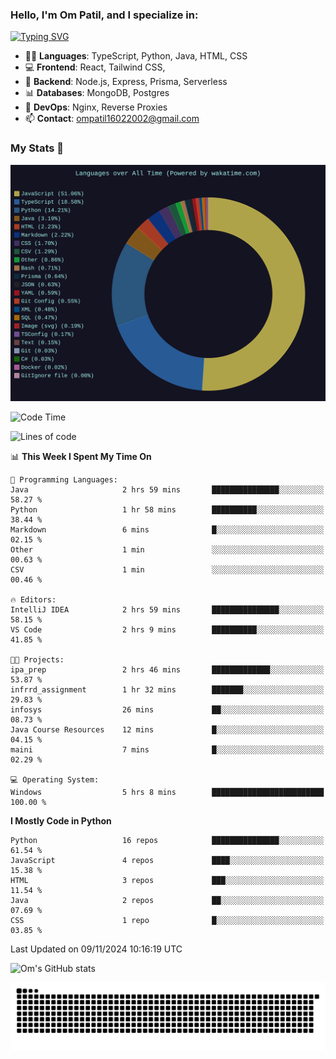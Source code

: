 <h3>Hello, I'm Om Patil, and I specialize in:</h3>

[![Typing SVG](https://readme-typing-svg.demolab.com?font=Fira+Code&pause=1000&color=00F7F6&width=435&lines=Full+Stack+Developer;Node.js+Backend+Developer;React+Frontend+Developer)](https://git.io/typing-svg)

<ul>
  <li>👨‍💻 <strong>Languages</strong>: TypeScript, Python, Java, HTML, CSS</li>
  <li>💻 <strong>Frontend</strong>: React, Tailwind CSS,  </li>
  <li>🦄 <strong>Backend</strong>: Node.js, Express, Prisma, Serverless </li>
  <li>📊 <strong>Databases</strong>: MongoDB, Postgres</li>
  <li>🚀 <strong>DevOps</strong>: Nginx, Reverse Proxies</li>
  <li>📫 <strong>Contact</strong>: <a href="mailto:ompatil16022002@gmail.com">ompatil16022002@gmail.com</a></li>
</ul>


<h3>My Stats 💯</h3>

<img src="wakatime-stats.svg" alt="Wakatime Stats" width="600"/>

<!--  [![Top Langs](https://github-readme-stats.vercel.app/api/top-langs/?username=9OmP&layout=compact&theme=radical)](https://github.com/anuraghazra/github-readme-stats) -->

<!--START_SECTION:waka-->
![Code Time](http://img.shields.io/badge/Code%20Time-93%20hrs%205%20mins-blue)

![Lines of code](https://img.shields.io/badge/From%20Hello%20World%20I%27ve%20Written-1.5%20million%20lines%20of%20code-blue)

📊 **This Week I Spent My Time On** 

```text
💬 Programming Languages: 
Java                     2 hrs 59 mins       ███████████████░░░░░░░░░░   58.27 % 
Python                   1 hr 58 mins        ██████████░░░░░░░░░░░░░░░   38.44 % 
Markdown                 6 mins              █░░░░░░░░░░░░░░░░░░░░░░░░   02.15 % 
Other                    1 min               ░░░░░░░░░░░░░░░░░░░░░░░░░   00.63 % 
CSV                      1 min               ░░░░░░░░░░░░░░░░░░░░░░░░░   00.46 % 

🔥 Editors: 
IntelliJ IDEA            2 hrs 59 mins       ███████████████░░░░░░░░░░   58.15 % 
VS Code                  2 hrs 9 mins        ██████████░░░░░░░░░░░░░░░   41.85 % 

🐱‍💻 Projects: 
ipa_prep                 2 hrs 46 mins       █████████████░░░░░░░░░░░░   53.87 % 
infrrd_assignment        1 hr 32 mins        ███████░░░░░░░░░░░░░░░░░░   29.83 % 
infosys                  26 mins             ██░░░░░░░░░░░░░░░░░░░░░░░   08.73 % 
Java Course Resources    12 mins             █░░░░░░░░░░░░░░░░░░░░░░░░   04.15 % 
maini                    7 mins              █░░░░░░░░░░░░░░░░░░░░░░░░   02.29 % 

💻 Operating System: 
Windows                  5 hrs 8 mins        █████████████████████████   100.00 % 
```

**I Mostly Code in Python** 

```text
Python                   16 repos            ███████████████░░░░░░░░░░   61.54 % 
JavaScript               4 repos             ████░░░░░░░░░░░░░░░░░░░░░   15.38 % 
HTML                     3 repos             ███░░░░░░░░░░░░░░░░░░░░░░   11.54 % 
Java                     2 repos             ██░░░░░░░░░░░░░░░░░░░░░░░   07.69 % 
CSS                      1 repo              █░░░░░░░░░░░░░░░░░░░░░░░░   03.85 % 
```




 Last Updated on 09/11/2024 10:16:19 UTC
<!--END_SECTION:waka-->

![Om's GitHub stats](https://github-readme-stats.vercel.app/api?username=9OmP&show_icons=true&theme=radical)

![snake gif](https://github.com/9OmP/9OmP/blob/output/github-contribution-grid-snake-dark.svg)


